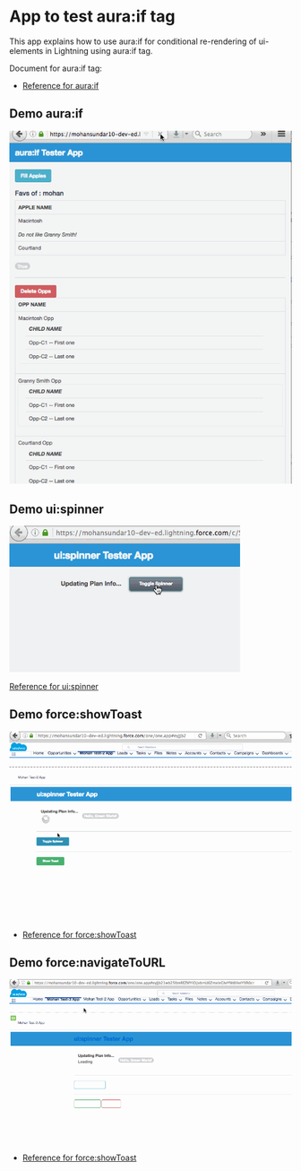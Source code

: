

# App to test aura:if tag


This app explains how to use aura:if for conditional re-rendering of ui-elements in Lightning using aura:if tag.


Document for aura:if tag:


* [ Reference for aura:if](https://developer.salesforce.com/docs/atlas.en-us.lightning.meta/lightning/aura_compref_aura_if.htm)




## Demo aura:if

![alt tag](https://github.com/mohan-chinnappan-n/aura-if-test/blob/master/demos/aura-if-tester.gif)


## Demo ui:spinner

![alt tag](https://github.com/mohan-chinnappan-n/aura-if-test/blob/master/ui-spinner/demos/ui-spinner-tester-2.gif)

[ Reference for ui:spinner](https://developer.salesforce.com/docs/atlas.en-us.lightning.meta/lightning/aura_compref_ui_spinner.htm)


## Demo force:showToast


![alt tag](https://github.com/mohan-chinnappan-n/aura-if-test/blob/master/ui-spinner/demos/toast-tester-1.gif)

* [ Reference for force:showToast](https://developer.salesforce.com/docs/atlas.en-us.lightning.meta/lightning/ref_force_showToast.htm)


## Demo force:navigateToURL


![alt tag](https://github.com/mohan-chinnappan-n/aura-if-test/blob/master/ui-spinner/demos/toast-tester-2.gif)

* [ Reference for force:showToast](https://developer.salesforce.com/docs/atlas.en-us.lightning.meta/lightning/ref_force_navigateToURL.htm)
